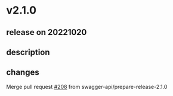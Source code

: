 # v2.1.0

## release on 20221020

## description

## changes

Merge pull request <a class="issue-link js-issue-link" data-error-text="Failed to load title" data-id="1417371836" data-permission-text="Title is private" data-url="https://github.com/swagger-api/validator-badge/issues/208" data-hovercard-type="pull_request" data-hovercard-url="/swagger-api/validator-badge/pull/208/hovercard" href="https://github.com/swagger-api/validator-badge/pull/208">#208</a> from swagger-api/prepare-release-2.1.0

